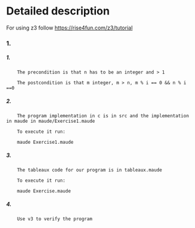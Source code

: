 # Detailed description

For using z3 follow https://rise4fun.com/z3/tutorial 

### 1.
##### 1.   
``` 
    The precondition is that n has to be an integer and > 1
    
    The postcondition is that m integer, m > n, m % i == 0 && n % i ==0
``` 
##### 2.
```
    The program implementation in c is in src and the implementation in maude in maude/Exercise1.maude

    To execute it run:

    maude Exercise1.maude
```
##### 3.
```
    The tableaux code for our program is in tableaux.maude

    To execute it run:

    maude Exercise.maude
```
##### 4.
```
    Use v3 to verify the program
```